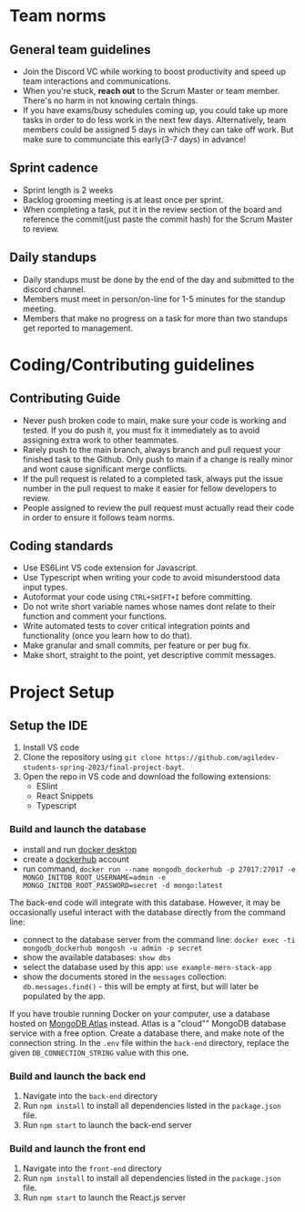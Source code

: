 # Team norms
## General team guidelines
- Join the Discord VC while working to boost productivity and speed up team interactions and communications.
- When you're stuck, **reach out** to the Scrum Master or team member. There's no harm in not knowing certain things.
- If you have exams/busy schedules coming up, you could take up more tasks in order to do less work in the next few days. Alternatively, 
team members could be assigned 5 days in which they can take off work. But make sure to communciate this early(3-7 days) in advance! 

## Sprint cadence
- Sprint length is 2 weeks
- Backlog grooming meeting is at least once per sprint.
- When completing a task, put it in the review section of the board and reference the commit(just paste the commit hash) for the Scrum Master to review.
## Daily standups
- Daily standups must be done by the end of the day and submitted to the discord channel.
- Members must meet in person/on-line for 1-5 minutes for the standup meeting.
- Members that make no progress on a task for more than two standups get reported to management.


# Coding/Contributing guidelines
## Contributing Guide
- Never push broken code to main, make sure your code is working and tested. If you do push it, you must fix it immediately as to avoid assigning extra work to other teammates.
- Rarely push to the main branch, always branch and pull request your finished task to the Github. Only push to main if a change is really minor and wont cause significant merge conflicts.
- If the pull request is related to a completed task, always put the issue number in the pull request to make it easier for fellow developers to review.
- People assigned to review the pull request must actually read their code in order to ensure it follows team norms.

## Coding standards
- Use ES6Lint VS code extension for Javascript.
- Use Typescript when writing your code to avoid misunderstood data input types.
- Autoformat your code using `CTRL+SHIFT+I` before committing.  
- Do not write short variable names whose names dont relate to their function and comment your functions.
- Write automated tests to cover critical integration points and functionality (once you learn how to do that).
- Make granular and small commits, per feature or per bug fix.
- Make short, straight to the point, yet descriptive commit messages.

# Project Setup

## Setup the IDE
1. Install VS code
2.  Clone the repository using `git clone https://github.com/agiledev-students-spring-2023/final-project-bayt`.
3.  Open the repo in VS code and download the following extensions:
    - ESlint
    - React Snippets
    - Typescript

### Build and launch the database

- install and run [docker desktop](https://www.docker.com/get-started)
- create a [dockerhub](https://hub.docker.com/signup) account
- run command, `docker run --name mongodb_dockerhub -p 27017:27017 -e MONGO_INITDB_ROOT_USERNAME=admin -e MONGO_INITDB_ROOT_PASSWORD=secret -d mongo:latest`

The back-end code will integrate with this database. However, it may be occasionally useful interact with the database directly from the command line:

- connect to the database server from the command line: `docker exec -ti mongodb_dockerhub mongosh -u admin -p secret`
- show the available databases: `show dbs`
- select the database used by this app: `use example-mern-stack-app`
- show the documents stored in the `messages` collection: `db.messages.find()` - this will be empty at first, but will later be populated by the app.

If you have trouble running Docker on your computer, use a database hosted on [MongoDB Atlas](https://www.mongodb.com/atlas) instead. Atlas is a "cloud"" MongoDB database service with a free option. Create a database there, and make note of the connection string. In the `.env` file within the `back-end` directory, replace the given `DB_CONNECTION_STRING` value with this one.

### Build and launch the back end

1. Navigate into the `back-end` directory
1. Run `npm install` to install all dependencies listed in the `package.json` file.
1. Run `npm start` to launch the back-end server

### Build and launch the front end

1. Navigate into the `front-end` directory
1. Run `npm install` to install all dependencies listed in the `package.json` file.
1. Run `npm start` to launch the React.js server

